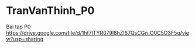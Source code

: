 # TranVanThinh_P0
Bai tap P0
https://drive.google.com/file/d/1hf7lTYR079I8hZI67QsCGn_O0C5O3F5q/view?usp=sharing 
